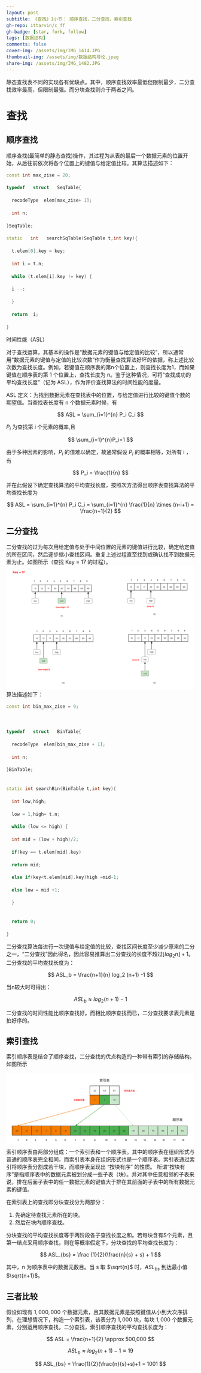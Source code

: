 ```yaml
---
layout: post
subtitle: 《查找》1小节： 顺序查找，二分查找，索引查找
gh-repo: ittarvin/c_ff
gh-badge: [star, fork, follow]
tags: [数据结构]
comments: false
cover-img: /assets/img/IMG_1414.JPG
thumbnail-img: /assets/img/数据结构导论.jpeg
share-img: /assets/img/IMG_1482.JPG
---
```

静态查找表不同的实现各有优缺点。其中，顺序查找效率最低但限制最少，二分查找效率最高，但限制最强。而分块查找则介于两者之间。

# 查找
## 顺序查找 

顺序查找(最简单的静态查找)操作，其过程为从表的最后一个数据元素的位置开始，从后往前依次将各个位置上的键值与给定值比较。其算法描述如下：

```cpp
const int max_zise = 20;

typedef   struct   SeqTable{

  recodeType  elem[max_zise+ 1];

  int n;

}SeqTable;

static   int   searchSqTable(SeqTable t,int key){

  t.elem[0].key = key;

  int i = t.n;

  while (t.elem[i].key != key) {

  i --;

  }

  return  i;

}
```


时间性能（ASL）

对于查找运算，其基本的操作是“数据元素的键值与给定值的比较”，所以通常用“数据元素的键值与定值的比较次数”作为衡量查找算法好坏的依据，称上述比较次数为查找长度。例如，若键值在顺序表的第n个位置上，则查找长度为1，而如果键值在顺序表的第 1 个位置上，查找长度为 n。鉴于这种情况，可将“查找成功的平均查找长度”（记为 ASL），作为评价查找算法的时间性能的度量。

ASL 定义：为找到数据元素在查找表中的位置，与给定值进行比较的键值个数的期望值。当查找表长度有 n 个数据元素时候，有

$$
ASL = \sum_{i=1}^{n} P_i C_i
$$

$P_i$ 为查找第 i 个元素的概率,且

$$
\sum_{i=1}^{n}P_i=1
$$ 

由于多种因素的影响，$P_i$ 的值难以确定，故通常假设 $P_i$ 的概率相等，对所有 i ，有 

$$
P_i = \frac{1}{n}
$$

并在此假设下确定查找算法的平均查找长度，按照次方法得出顺序表查找算法的平均查找长度为

$$
ASL = \sum_{i=1}^{n} P_i C_i = \sum_{i=1}^{n} \frac{1}{n} \times (n-i+1) = \frac{n+1}{2}
$$

## 二分查找

二分查找的过为每次用给定值与处于中间位置的元素的键值进行比较，确定给定值的所在区间，然后逐步缩小查找区间。重复上述过程直至找到或确认找不到数据元素为止。如图所示（查找 Key = 17 的过程）。
![二分查找.png](../assets/img/二分查找.png)
算法描述如下：

```cpp
const int bin_max_zise = 9;

  

typedef   struct   BinTable{

  recodeType  elem[bin_max_zise + 1];

  int n;

}BinTable;


static int searchBin(BinTable t,int key){

  int low,high;

  low = 1,high= t.n;

  while (low <= high) {

  int mid = (low + high)/2;

  if(key == t.elem[mid].key)

  return mid;

  else if(key<t.elem[mid].key)high =mid-1;

  else low = mid +1;

  }


  return 0;

}
```

二分查找算法每进行一次键值与给定值的比较，查找区间长度至少减少原来的二分之一，“二分查找”因此得名，因此容易推算出二分查找的长度不超过$\lfloor log_2 n \rfloor + 1$。
二分查找的平均查找长度为：

$$
ASL_b = \frac{n+1}{n} log_2 (n+1) -1
$$

当n较大时可得出：

$$
ASL_b \approx log_2(n+1) -1
$$

二分查找的时间性能比顺序查找好。而相比顺序查找而已，二分查找要求表元素是拍好序的。


## 索引查找
索引顺序表是结合了顺序查找，二分查找的优点构造的一种带有索引的存储结构。如图所示

![索引查找.png](../assets/img/索引查找.png)
索引顺序表由两部分组成：一个索引表和一个顺序表。其中的顺序表在组织形式与普通的顺序表完全相同，而索引表本身在组织形式也是一个顺序表。索引表通过索引将顺序表分割成若干块，而顺序表呈现出 “按块有序” 的性质。
所谓“按块有序”是指顺序表中的数据元素被划分成一些子表（块）。并对其中任意相邻的子表来说，排在后面子表中的任一数据元素的键值大于排在其前面的子表中的所有数据元素的键值。

在索引表上的查找即分块查找分为两部分：
1. 先确定待查找元素所在的块。
2. 然后在块内顺序查找。

分块查找的平均查找长度等于两阶段各子查找长度之和。若每块含有S个元素，且第一结点采用顺序查找，则在等概率假定下，分块查找的平均查找长度为：

$$
ASL_{bs} = \frac {1}{2}(\frac{n}{s} + s) + 1
$$

其中，n 为顺序表中的数据元数目。当 s 取 $\sqrt{n}$ 时，$ASL_{bs}$ 到达最小值  $\sqrt{n+1}$。


##  三者比较
假设如现有 $1,000,000$ 个数据元素，且其数据元素是按照键值从小到大次序排列，在理想情况下，构造一个索引表，该表分为 $1,000$ 块，每块 $1,000$ 个数据元素，分别运用顺序查找，二分查找，索引顺序查找的平均查找长度为：

$$
ASL = \frac{n+1}{2} \approx 500,000
$$

$$
ASL_b \approx log_2(n+1)-1 \approx 19
$$

$$
ASL_{bs} = \frac{1}{2}(\frac{n}{s}+s)+1 = 1001
$$
